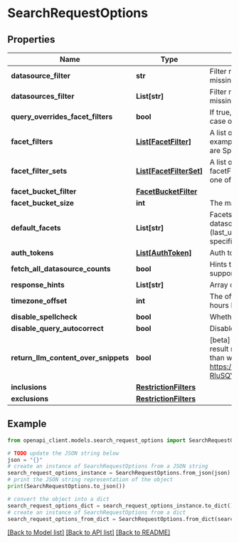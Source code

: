 # SearchRequestOptions


## Properties

Name | Type | Description | Notes
------------ | ------------- | ------------- | -------------
**datasource_filter** | **str** | Filter results to a single datasource name (e.g. gmail, slack). All results are returned if missing. | [optional] 
**datasources_filter** | **List[str]** | Filter results to one or more datasources (e.g. gmail, slack). All results are returned if missing. | [optional] 
**query_overrides_facet_filters** | **bool** | If true, the operators in the query are taken to override any operators in facetFilters in the case of conflict. This is used to correctly set rewrittenFacetFilters and rewrittenQuery. | [optional] 
**facet_filters** | [**List[FacetFilter]**](FacetFilter.md) | A list of filters for the query. An AND is assumed between different facetFilters. For example, owner Sumeet and type Spreadsheet shows documents that are by Sumeet AND are Spreadsheets. | [optional] 
**facet_filter_sets** | [**List[FacetFilterSet]**](FacetFilterSet.md) | A list of facet filter sets that will be OR&#39;ed together. SearchRequestOptions where both facetFilterSets and facetFilters set are considered as bad request. Callers should set only one of these fields. | [optional] 
**facet_bucket_filter** | [**FacetBucketFilter**](FacetBucketFilter.md) |  | [optional] 
**facet_bucket_size** | **int** | The maximum number of FacetBuckets to return in each FacetResult. | 
**default_facets** | **List[str]** | Facets for which FacetResults should be fetched and that don&#39;t apply to a particular datasource. If specified, these values will replace the standard default facets (last_updated_at, from, etc.). The requested facets will be returned alongside datasource-specific facets if searching a single datasource. | [optional] 
**auth_tokens** | [**List[AuthToken]**](AuthToken.md) | Auth tokens which may be used for non-indexed, federated results (e.g. Gmail). | [optional] 
**fetch_all_datasource_counts** | **bool** | Hints that the QE should return result counts (via the datasource facet result) for all supported datasources, rather than just those specified in the datasource[s]Filter | [optional] 
**response_hints** | **List[str]** | Array of hints containing which fields should be populated in the response. | [optional] 
**timezone_offset** | **int** | The offset of the client&#39;s timezone in minutes from UTC. e.g. PDT is -420 because it&#39;s 7 hours behind UTC. | [optional] 
**disable_spellcheck** | **bool** | Whether or not to disable spellcheck. | [optional] 
**disable_query_autocorrect** | **bool** | Disables automatic adjustment of the input query for spelling corrections or other reasons. | [optional] 
**return_llm_content_over_snippets** | **bool** | [beta] Enables expanded content to be returned for LLM usage. The size of content per result returned should be modified using maxSnippetSize. Server may return less or more than what is specified in maxSnippetSize. For more details, https://docs.google.com/document/d/1CTOLSxWWT9WDEnHVLoCUaxbGYyXYP8kctPRF-RluSQY/edit. Requires sufficient permissions. | [optional] 
**inclusions** | [**RestrictionFilters**](RestrictionFilters.md) |  | [optional] 
**exclusions** | [**RestrictionFilters**](RestrictionFilters.md) |  | [optional] 

## Example

```python
from openapi_client.models.search_request_options import SearchRequestOptions

# TODO update the JSON string below
json = "{}"
# create an instance of SearchRequestOptions from a JSON string
search_request_options_instance = SearchRequestOptions.from_json(json)
# print the JSON string representation of the object
print(SearchRequestOptions.to_json())

# convert the object into a dict
search_request_options_dict = search_request_options_instance.to_dict()
# create an instance of SearchRequestOptions from a dict
search_request_options_from_dict = SearchRequestOptions.from_dict(search_request_options_dict)
```
[[Back to Model list]](../README.md#documentation-for-models) [[Back to API list]](../README.md#documentation-for-api-endpoints) [[Back to README]](../README.md)


